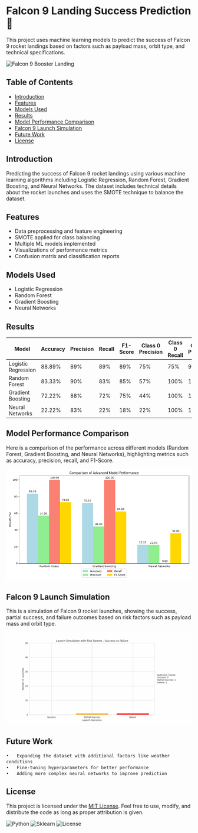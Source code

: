 # Falcon 9 Landing Success Prediction 🚀

This project uses machine learning models to predict the success of Falcon 9 rocket landings based on factors such as payload mass, orbit type, and technical specifications.

![Falcon 9 Booster Landing](images/landing_ani.gif)

## Table of Contents
- [Introduction](#introduction)
- [Features](#features)
- [Models Used](#models-used)
- [Results](#results)
- [Model Performance Comparison](#model-performance-comparison)
- [Falcon 9 Launch Simulation](#falcon-9-launch-simulation)
- [Future Work](#future-work)
- [License](#license)

## Introduction
Predicting the success of Falcon 9 rocket landings using various machine learning algorithms including Logistic Regression, Random Forest, Gradient Boosting, and Neural Networks. The dataset includes technical details about the rocket launches and uses the SMOTE technique to balance the dataset.

## Features
- Data preprocessing and feature engineering
- SMOTE applied for class balancing
- Multiple ML models implemented
- Visualizations of performance metrics
- Confusion matrix and classification reports

## Models Used
- Logistic Regression
- Random Forest
- Gradient Boosting
- Neural Networks

## Results

| Model                | Accuracy | Precision | Recall | F1-Score | Class 0 Precision | Class 0 Recall | Class 1 Precision | Class 1 Recall |
|----------------------|----------|-----------|--------|----------|-------------------|----------------|-------------------|----------------|
| Logistic Regression   | 88.89%   | 89%       | 89%    | 89%      | 75%               | 75%            | 93%               | 93%            |
| Random Forest         | 83.33%   | 90%       | 83%    | 85%      | 57%               | 100%           | 100%              | 79%            |
| Gradient Boosting     | 72.22%   | 88%       | 72%    | 75%      | 44%               | 100%           | 100%              | 64%            |
| Neural Networks       | 22.22%   | 83%       | 22%    | 18%      | 22%               | 100%           | 100%              | 0%             |


## Model Performance Comparison

Here is a comparison of the performance across different models (Random Forest, Gradient Boosting, and Neural Networks), highlighting metrics such as accuracy, precision, recall, and F1-Score.

![Model Comparison](images/model_performance_comparison.png)

## Falcon 9 Launch Simulation

This is a simulation of Falcon 9 rocket launches, showing the success, partial success, and failure outcomes based on risk factors such as payload mass and orbit type.

![Falcon 9 Launch Simulation](images/launch_simulation_Eng.gif)


## Future Work

	•	Expanding the dataset with additional factors like weather conditions
	•	Fine-tuning hyperparameters for better performance
	•	Adding more complex neural networks to improve prediction


## License

This project is licensed under the [MIT License](LICENSE). Feel free to use, modify, and distribute the code as long as proper attribution is given.


![Python](https://img.shields.io/badge/Python-3.8-blue)
![Sklearn](https://img.shields.io/badge/Sklearn-0.24.1-orange)
![License](https://img.shields.io/badge/license-MIT-green)